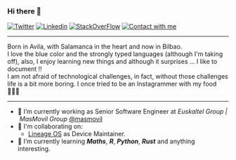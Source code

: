 ### Hi there 👋

[![Twitter](https://img.shields.io/badge/%20-0e76a8?color=008a93&label=vctrsntj_ham&logo=twitter&logoColor=white&style=flat)](https://twitter.com/VctrSntj_Ham)
[![Linkedin](https://img.shields.io/badge/%20-0e76a8?color=blue&label=victorsantojacallejo&logo=linkedin&logoColor=white&style=flat)](https://www.linkedin.com/in/victorsantojacallejo/)
[![StackOverFlow](https://img.shields.io/badge/%20-0e76a8?color=orange&label=vjsantojaca&logo=stackoverflow&logoColor=white&style=flat)](https://stackoverflow.com/users/4708439/vjsantojaca)
[![Contact with me](https://img.shields.io/badge/%20-0e76a8?color=f5f5f5&label=Contact%20me%20on%20GitHub&logo=Github&logoColor=white&style=flat)](https://github.com/vjsantojaca/vjsantojaca/issues/new)

------------

Born in Avila, with Salamanca in the heart and now in Bilbao.  
I love the blue color and the strongly typed languages (although I'm taking off), also, I enjoy learning new things and although it surprises ... I like to document !!  
I am not afraid of technological challenges, in fact, without those challenges life is a bit more boring.
I once tried to be an Instagrammer with my food 👨🏻‍🍳

------------
- 🔭 I’m currently working as Senior Software Engineer at *Euskaltel Group | MasMovil Group* [@masmovil](https://github.com/masmovil)
- 👯 I'm collaborating on:
  - [Lineage OS](https://lineageos.org/) as Device Maintainer.
- 🌱 I’m currently learning ***Maths***, ***R***, ***Python***, ***Rust*** and anything interesting.

